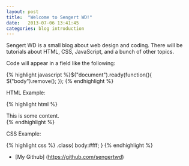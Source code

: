 ```yaml
---
layout: post
title:  "Welcome to Sengert WD!"
date:   2013-07-06 13:41:45
categories: blog introduction
---
```


Sengert WD is a small blog about web design and coding. There will be tutorials about HTML, CSS, JavaScript, and a bunch of other topics.

Code will appear in a field like the following:

{% highlight javascript %}$("document").ready(function(){
  $("body").remove();
});
{% endhighlight %}

HTML Example: 

{% highlight html %}
<div>
  <span>This is some content.</span>
</div>
{% endhighlight %}

CSS Example:

{% highlight css %}
.class{
	body:#fff;
}
{% endhighlight %}

* [My Github] (https://github.com/sengertwd)